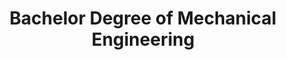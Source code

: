 ---
title: Bachelor Degree of Mechanical Engineering
organization: Chiang Mai University
organizationUrl: https://www.cmu.ac.th
location: Chiang Mai , TH
start: 2014-05-01
end: 2008-03-31
---
